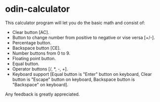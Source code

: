 # odin-calculator

This calculator program will let you do the basic math and consist of:
- Clear button [AC].
- Button to change number from positive to negative or vise versa [+/-].
- Percentage button.
- Backspace button [CE].
- Number buttons from 0 to 9.
- Floating point button.
- Equal button.
- Operator buttons [/, *, -, +].
- Keyboard support [Equal button is "Enter" button on keyboard, Clear button is "Escape" button on keyboard, Backspace button is "Backspace" on keyboard].

Any feedback is greatly appreciated.